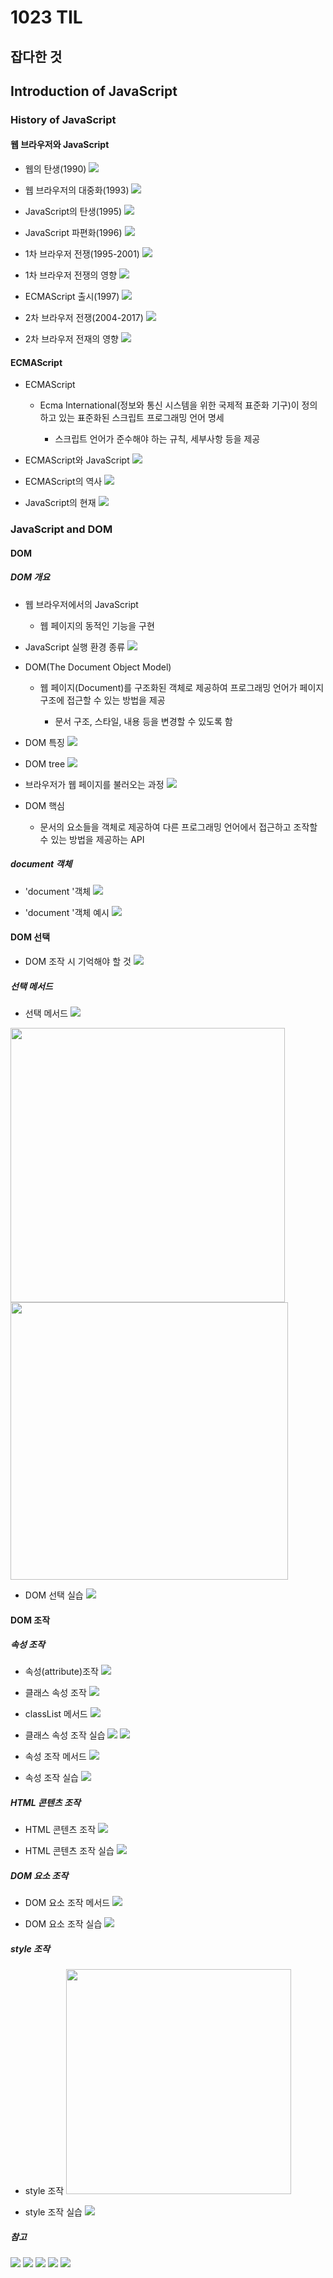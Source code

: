 # 1023 TIL

## 잡다한 것

## Introduction of JavaScript

### History of JavaScript

#### 웹 브라우저와 JavaScript

- 웹의 탄생(1990)
  ![](1023_assets/2023-10-22-21-11-03-image.png)

- 웹 브라우저의 대중화(1993)
  ![](1023_assets/2023-10-22-21-11-25-image.png)

- JavaScript의 탄생(1995)
  ![](1023_assets/2023-10-22-21-11-48-image.png)

- JavaScript 파편화(1996)
  ![](1023_assets/2023-10-22-21-12-07-image.png)

- 1차 브라우저 전쟁(1995-2001)
  ![](1023_assets/2023-10-22-21-12-25-image.png)

- 1차 브라우저 전쟁의 영향
  ![](1023_assets/2023-10-22-21-12-40-image.png)

- ECMAScript 출시(1997)
  ![](1023_assets/2023-10-22-21-13-02-image.png)

- 2차 브라우저 전쟁(2004-2017)
  ![](1023_assets/2023-10-22-21-13-21-image.png)

- 2차 브라우저 전재의 영향
  ![](1023_assets/2023-10-22-21-13-33-image.png)

#### ECMAScript

- ECMAScript
  
  - Ecma International(정보와 통신 시스템을 위한 국제적 표준화 기구)이 정의하고 있는 표준화된 스크립트 프로그래밍 언어 명세
    
    - 스크립트 언어가 준수해야 하는 규칙, 세부사항 등을 제공

- ECMAScript와 JavaScript
  ![](1023_assets/2023-10-22-21-15-23-image.png)

- ECMAScript의 역사
  ![](1023_assets/2023-10-22-21-15-39-image.png)

- JavaScript의 현재
  ![](1023_assets/2023-10-22-21-15-58-image.png)

### JavaScript and DOM

#### DOM

##### DOM 개요

- 웹 브라우저에서의 JavaScript
  
  - 웹 페이지의 동적인 기능을 구현

- JavaScript 실행 환경 종류
  ![](1023_assets/2023-10-22-21-17-00-image.png)

- DOM(The Document Object Model)
  
  - 웹 페이지(Document)를 구조화된 객체로 제공하여 프로그래밍 언어가 페이지 구조에 접근할 수 있는 방법을 제공
    
    - 문서 구조, 스타일, 내용 등을 변경할 수 있도록 함

- DOM 특징
  ![](1023_assets/2023-10-22-21-18-19-image.png)

- DOM tree
  ![](1023_assets/2023-10-22-21-18-34-image.png)

- 브라우저가 웹 페이지를 불러오는 과정
  ![](1023_assets/2023-10-22-21-18-52-image.png)

- DOM 핵심
  
  - 문서의 요소들을 객체로 제공하여 다른 프로그래밍 언어에서 접근하고 조작할 수 있는 방법을 제공하는 API

##### document 객체

- 'document '객체
  ![](1023_assets/2023-10-22-21-19-52-image.png)

- 'document '객체 예시
  ![](1023_assets/2023-10-22-21-20-07-image.png)

#### DOM 선택

- DOM 조작 시 기억해야 할 것
  ![](1023_assets/2023-10-22-21-20-27-image.png)

##### 선택 메서드

- 선택 메서드
  ![](1023_assets/2023-10-22-21-20-55-image.png)

<img src="1023_assets/2023-10-22-21-21-11-image.png" title="" alt="" width="439">
<img src="1023_assets/2023-10-22-21-21-24-image.png" title="" alt="" width="444">

- DOM 선택 실습
  ![](1023_assets/2023-10-22-21-21-44-image.png)

#### DOM 조작

##### 속성 조작

- 속성(attribute)조작
  ![](1023_assets/2023-10-22-21-22-15-image.png)

- 클래스 속성 조작
  ![](1023_assets/2023-10-22-21-22-30-image.png)

- classList 메서드
  ![](1023_assets/2023-10-22-21-22-45-image.png)

- 클래스 속성 조작 실습
  ![](1023_assets/2023-10-22-21-22-59-image.png)
  ![](1023_assets/2023-10-22-21-23-05-image.png)

- 속성 조작 메서드
  ![](1023_assets/2023-10-22-21-23-34-image.png)

- 속성 조작 실습
  ![](1023_assets/2023-10-22-21-23-49-image.png)

##### HTML 콘텐츠 조작

- HTML 콘텐츠 조작
  ![](1023_assets/2023-10-22-21-24-19-image.png)

- HTML 콘텐츠 조작 실습
  ![](1023_assets/2023-10-22-21-24-36-image.png)

##### DOM 요소 조작

- DOM 요소 조작 메서드
  ![](1023_assets/2023-10-22-21-25-01-image.png)

- DOM 요소 조작 실습
  ![](1023_assets/2023-10-22-21-25-28-image.png)

##### style 조작

- style 조작
  <img src="1023_assets/2023-10-22-21-25-53-image.png" title="" alt="" width="360">

- style 조작 실습
  ![](1023_assets/2023-10-22-21-26-11-image.png)

##### 참고

![](1023_assets/2023-10-22-21-26-22-image.png)
![](1023_assets/2023-10-22-21-26-28-image.png)
![](1023_assets/2023-10-22-21-26-35-image.png)
![](1023_assets/2023-10-22-21-26-42-image.png)
![](1023_assets/2023-10-22-21-26-51-image.png)


